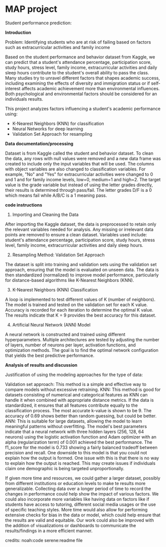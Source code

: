 # MAP project 
Student performance prediction:

**Introduction**

Problem: Identifying students who are at risk of failing based on factors such as extracurricular activities and family income


Based on the student performance and behavior dataset from Kaggle, we can predict that a student's attendance percentage, participation score, study hours, stress level, family income, extracurricular activities and daily sleep hours contribute to the student's overall ability to pass the class. Many studies try to unravel different factors that shapes academic success, including examining the effects of diversity and immigration status or if self-interest affects academic achievement more than environmental influences. Both psychological and environmental factors should be considered for an individuals results.


This project analyzes factors influencing a student's academic performance using:
- K-Nearest Neighbors (KNN) for classification
- Neural Networks for deep learning
- Validation Set Approach for resampling


**Data documentation/processing** 


Dataset is from Kaggle called the student and behavior dataset. To clean the data, any rows with null values were removed and a new data frame was created to include only the input variables that will be used. The columns with object variables are also changed to classification variables. For example, "No" and "Yes" for extracurricular activities were changed to 0 and 1 and for family income levels, low=0, medium=1 and high=2. The target value is the grade variable but instead of using the letter grades directly, their results is determined through pass/fail. The letter grades D/F is a 0 which means fail while A/B/C is a 1 meaning pass.

**code instructions**

1. Importing and Cleaning the Data

After importing the Kaggle dataset, the data is preprocessed to retain only the relevant variables needed for analysis.
Any missing or irrelevant data points are removed to ensure a clean dataset.
Variables used include: student's attendance percentage, participation score, study hours, stress level, family income, extracurricular activities and daily sleep hours.

2. Resampling Method: Validation Set Approach

The dataset is split into training and validation sets using the validation set approach, ensuring that the model is evaluated on unseen data.
The data is then standardized (normalized) to improve model performance, particularly for distance-based algorithms like K-Nearest Neighbors (KNN).

3. K-Nearest Neighbors (KNN) Classification

A loop is implemented to test different values of K (number of neighbors).
The model is trained and tested on the validation set for each K value.
Accuracy is recorded for each iteration to determine the optimal K value.
The results indicate that K = 9 provides the best accuracy for this dataset.

4. Artificial Neural Network (ANN) Model

A neural network is constructed and trained using different hyperparameters.
Multiple architectures are tested by adjusting the number of layers, number of neurons per layer, activation functions, and optimization methods.
The goal is to find the optimal network configuration that yields the best predictive performance.


**Analysis of results and discussion**

Justification of using the modeling approaches for the type of data: 


Validation set approach: This method is a simple and effective way to compare models without excessive retraining.
KNN: This method is good for datasets consisting of numerical and categorical features as KNN can handle it when combined with appropriate distance metrics. If the data is standardized, it ensures that all features contribute equally to the classification process. The most accurate k-value is shown to be 9. The accuracy of 0.69 shows better than random guessing, but could be better. 
ANN: This is suitable for large datasets, allowing the model to learn meaningful patterns without overfitting. The model's best parameters indicate that a neural network with three hidden layers (256, 128, 64 neurons) using the logistic activation function and Adam optimizer with an alpha (regularization term) of 0.001 achieved the best performance. The f1_score for the model is 0.733 showing a fairly balanced tradeoff between precision and recall. One downside to this model is that you could not explain how the output is formed. One issue with this is that there is no way to explain how the output is reached. This may create issues if individuals claim one demographic is being targeted unproportionally.


If given more time and resources, we could gather a larger dataset, possibly from different institutions or education levels to make te results more generalizable. Collecting data over a longer period of time to record the changes in performance could help show the impact of various factors. We could also incorporate more variables like having data on factors like if students have access to tutoring, different social media usages or the use of specific teaching styles. More time would also allow for performing extensive checks for bias in the data or model, which could help ensure that the results are valid and equitable. Our work could also be improved with the addition of visualizations or dashboards to communicate the results/findings in a more efficient manner.

credits:
noah:code 
serene:readme file
